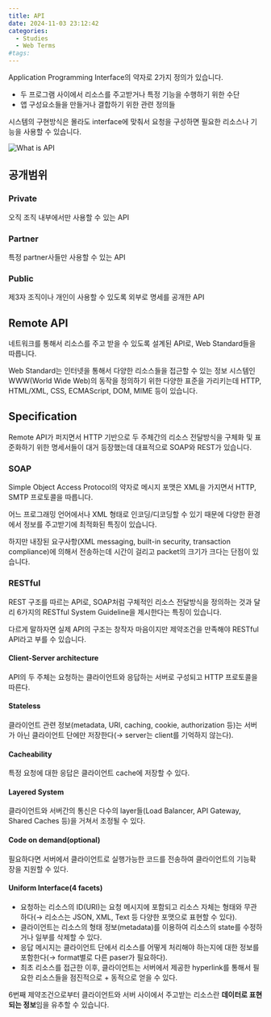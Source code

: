 ```yaml
---
title: API
date: 2024-11-03 23:12:42
categories:
  - Studies
  - Web Terms
#tags:
---
```

Application Programming Interface의 약자로 2가지 정의가 있습니다.

- 두 프로그램 사이에서 리소스를 주고받거나 특정 기능을 수행하기 위한 수단
- 앱 구성요소들을 만들거나 결합하기 위한 관련 정의들

시스템의 구현방식은 몰라도 interface에 맞춰서 요청을 구성하면 필요한 리소스나 기능을 사용할 수 있습니다.

![What is API](/images/what_is_api.png)

## 공개범위

### Private

오직 조직 내부에서만 사용할 수 있는 API

### Partner

특정 partner사들만 사용할 수 있는 API

### Public

제3자 조직이나 개인이 사용할 수 있도록 외부로 명세를 공개한 API

## Remote API

네트워크를 통해서 리소스를 주고 받을 수 있도록 설계된 API로, Web Standard들을 따릅니다.

Web Standard는 인터넷을 통해서 다양한 리소스들을 접근할 수 있는 정보 시스템인 WWW(World Wide Web)의 동작을 정의하기 위한 다양한 표준을 가리키는데 HTTP, HTML/XML, CSS, ECMAScript, DOM, MIME 등이 있습니다.

## Specification

Remote API가 퍼지면서 HTTP 기반으로 두 주체간의 리소스 전달방식을 구체화 및 표준화하기 위한 명세서들이 대거 등장했는데 대표적으로 SOAP와 REST가 있습니다.

### SOAP

Simple Object Access Protocol의 약자로 메시지 포맷은 XML을 가지면서 HTTP, SMTP 프로토콜을 따릅니다.

어느 프로그래밍 언어에서나 XML 형태로 인코딩/디코딩할 수 있기 때문에 다양한 환경에서 정보를 주고받기에 최적화된 특징이 있습니다.

하지만 내장된 요구사항(XML messaging, built-in security, transaction compliance)에 의해서 전송하는데 시간이 걸리고 packet의 크기가 크다는 단점이 있습니다.

### RESTful

REST 구조를 따르는 API로, SOAP처럼 구체적인 리소스 전달방식을 정의하는 것과 달리 6가지의 RESTful System Guideline을 제시한다는 특징이 있습니다.

다르게 말하자면 실제 API의 구조는 창작자 마음이지만 제약조건을 만족해야 RESTful API라고 부를 수 있습니다.

#### Client-Server architecture

API의 두 주체는 요청하는 클라이언트와 응답하는 서버로 구성되고 HTTP 프로토콜을 따른다.

#### Stateless

클라이언트 관련 정보(metadata, URI, caching, cookie, authorization 등)는 서버가 아닌 클라이언트 단에만 저장한다(→ server는 client를 기억하지 않는다).

#### Cacheability

특정 요청에 대한 응답은 클라이언트 cache에 저장할 수 있다.

#### Layered System

클라이언트와 서버간의 통신은 다수의 layer들(Load Balancer, API Gateway, Shared Caches 등)을 거쳐서 조정될 수 있다.

#### Code on demand(optional)

필요하다면 서버에서 클라이언트로 실행가능한 코드를 전송하여 클라이언트의 기능확장을 지원할 수 있다.

#### Uniform Interface(4 facets)

- 요청하는 리소스의 ID(URI)는 요청 메시지에 포함되고 리소스 자체는 형태와 무관하다(→ 리소스는 JSON, XML, Text 등 다양한 포맷으로 표현할 수 있다).
- 클라이언트는 리소스의 형태 정보(metadata)를 이용하여 리소스의 state를 수정하거나 일부를 삭제할 수 있다.
- 응답 메시지는 클라이언트 단에서 리소스를 어떻게 처리해야 하는지에 대한 정보를 포함한다(→ format별로 다른 paser가 필요하다).
- 최초 리소스를 접근한 이후, 클라이언트는 서버에서 제공한 hyperlink를 통해서 필요한 리소스들을 점진적으로 + 동적으로 얻을 수 있다.

6번째 제약조건으로부터 클라이언트와 서버 사이에서 주고받는 리소스란 **데이터로 표현되는 정보**임을 유추할 수 있습니다.
